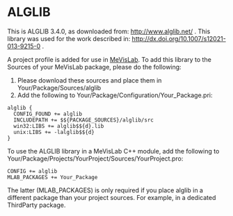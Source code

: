 # ALGLIB

This is ALGLIB 3.4.0, as downloaded from: http://www.alglib.net/ . This library was used for the work described in: http://dx.doi.org/10.1007/s12021-013-9215-0 .

A project profile is added for use in [MeVisLab](http://www.mevislab.de/). To add this library to the Sources of your MeVisLab package, please do the following:

1. Please download these sources and place them in Your/Package/Sources/alglib
2. Add the following to Your/Package/Configuration/Your_Package.pri:

```
alglib {
  CONFIG_FOUND += alglib
  INCLUDEPATH += $${PACKAGE_SOURCES}/alglib/src
  win32:LIBS += alglib$${d}.lib
  unix:LIBS += -lalglib$${d}
}
```

To use the ALGLIB library in a MeVisLab C++ module, add the following to Your/Package/Projects/YourProject/Sources/YourProject.pro:

```
CONFIG += alglib
MLAB_PACKAGES += Your_Package
```

The latter (MLAB_PACKAGES) is only required if you place alglib in a different package than your project sources. For example, in a dedicated ThirdParty package.